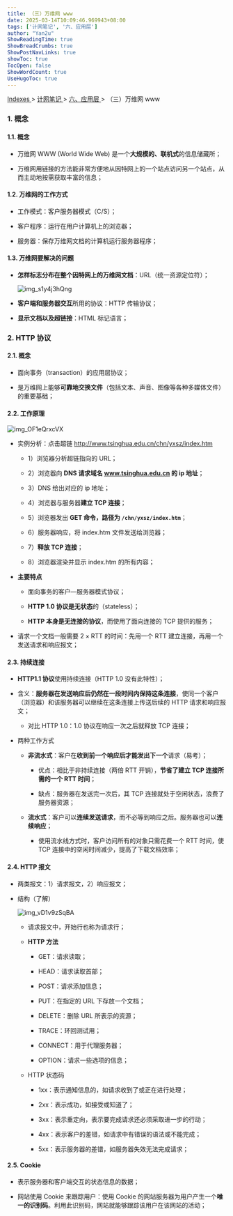 ```yaml
---
title: （三）万维网 www
date: 2025-03-14T10:09:46.969943+08:00
tags: ['计网笔记', '六、应用层']
author: "Yan2u"
ShowReadingTime: true
ShowBreadCrumbs: true
ShowPostNavLinks: true
showToc: true
TocOpen: false
ShowWordCount: true
UseHugoToc: true
---
```


<a href="/notes408/chapters_index"> Indexes </a> > <a href="/notes408/indexes/计网笔记_index"> 计网笔记 </a> > <a href="/notes408/indexes/计网笔记/六应用层_index"> 六、应用层 </a> > （三）万维网 www

### 1. 概念

#### 1.1. 概念

- 万维网 WWW (World Wide Web) 是一个**大规模的、联机式**的信息储藏所；

- 万维网用链接的方法能非常方便地从因特网上的一个站点访问另一个站点，从而主动地按需获取丰富的信息；

#### 1.2. 万维网的工作方式

- 工作模式：客户服务器模式（C/S）；

- 客户程序：运行在用户计算机上的浏览器；

- 服务器：保存万维网文档的计算机运行服务器程序；

#### 1.3. 万维网要解决的问题

- **怎样标志分布在整个因特网上的万维网文档**：URL（统一资源定位符）；

	![img_s1y4j3hQng](https://cloudflare-imgbed-ajc.pages.dev/file/1741871154171_s1y4j3hQng.png)

- **客户端和服务器交互**所用的协议：HTTP 传输协议；

- **显示文档以及超链接**：HTML 标记语言；

### 2. HTTP 协议

#### 2.1. 概念

- 面向事务（transaction）的应用层协议；

- 是万维网上能够**可靠地交换文件**（包括文本、声音、图像等各种多媒体文件）的重要基础；

#### 2.2. 工作原理

![img_OF1eQrxcVX](https://cloudflare-imgbed-ajc.pages.dev/file/1741871165276_OF1eQrxcVX.png)

- 实例分析：点击超链 http://www.tsinghua.edu.cn/chn/yxsz/index.htm

	- 1）浏览器分析超链指向的 URL；

	- 2）浏览器向 **DNS 请求域名 **www.tsinghua.edu.cn** 的 ip 地址**；

	- 3）DNS 给出对应的 ip 地址；

	- 4）浏览器与服务器**建立 TCP 连接**；

	- 5）浏览器发出 **GET 命令，路径为 `/chn/yxsz/index.htm`**；

	- 6）服务器响应，将 index.htm 文件发送给浏览器；

	- 7）**释放 TCP 连接**；

	- 8）浏览器渲染并显示 index.htm 的所有内容；

- **主要特点**

	- 面向事务的客户—服务器模式协议；

	- **HTTP 1.0 协议是无状态**的（stateless）；

	- **HTTP 本身是无连接的协议**，而使用了面向连接的 TCP 提供的服务；

- 请求一个文档一般需要 $2\times\mathrm{RTT}$ 的时间：先用一个 RTT 建立连接，再用一个发送请求和响应报文；

#### 2.3. 持续连接

- **HTTP1.1 协议**使用持续连接（HTTP 1.0 没有此特性）；

- 含义：**服务器在发送响应后仍然在一段时间内保持这条连接**，使同一个客户（浏览器）和该服务器可以继续在这条连接上传送后续的 HTTP 请求和响应报文；

	- 对比 HTTP 1.0：1.0 协议在响应一次之后就释放 TCP 连接；

- 两种工作方式

	- **非流水式**：客户在**收到前一个响应后才能发出下一个**请求（易考）；

		- 优点：相比于非持续连接（两倍 RTT 开销），**节省了建立 TCP 连接所需的一个 RTT 时间**；

		- 缺点：服务器在发送完一次后，其 TCP 连接就处于空闲状态，浪费了服务器资源；

	- **流水式**：客户可以**连续发送请求**，而不必等到响应之后。服务器也可以**连续响应**；

		- 使用流水线方式时，客户访问所有的对象只需花费一个 RTT 时间，使 TCP 连接中的空闲时间减少，提高了下载文档效率；

#### 2.4. HTTP 报文

- 两类报文：1）请求报文，2）响应报文；

-  结构（了解）

	![img_vD1v9zSqBA](https://cloudflare-imgbed-ajc.pages.dev/file/1741871165325_vD1v9zSqBA.png)

	- 请求报文中，开始行也称为请求行；

	- **HTTP 方法**

		- GET：请求读取；

		- HEAD：请求读取首部；

		- POST：请求添加信息；

		- PUT：在指定的 URL 下存放一个文档；

		- DELETE：删除 URL 所表示的资源；

		- TRACE：环回测试用；

		- CONNECT：用于代理服务器；

		- OPTION：请求一些选项的信息；

	- HTTP 状态码

		- 1xx：表示通知信息的，如请求收到了或正在进行处理；

		- 2xx：表示成功，如接受或知道了；

		- 3xx：表示重定向，表示要完成请求还必须采取进一步的行动；

		- 4xx：表示客户的差错，如请求中有错误的语法或不能完成；

		- 5xx：表示服务器的差错，如服务器失效无法完成请求；

#### 2.5. Cookie

- 表示服务器和客户端交互的状态信息的数据；

- 网站使用 Cookie 来跟踪用户：使用 Cookie 的网站服务器为用户产生一个**唯一的识别码**。利用此识别码，网站就能够跟踪该用户在该网站的活动；

